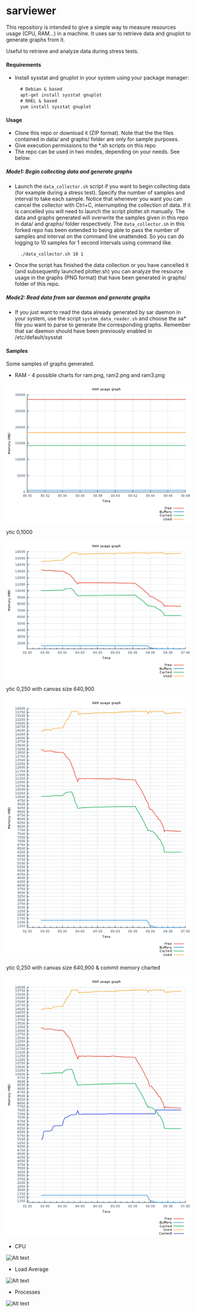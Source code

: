 # sarviewer

This repository is intended to give a simple way to measure resources usage (CPU, RAM...) in a machine. It uses sar to retrieve data and gnuplot to generate graphs from it.

Useful to retrieve and analyze data during stress tests.

#### Requirements

* Install sysstat and gnuplot in your system using your package manager:

        # Debian & based
        apt-get install sysstat gnuplot
        # RHEL & based
        yum install sysstat gnuplot
        
#### Usage

* Clone this repo or download it (ZIP format). Note that the the files contained in data/ and graphs/ folder are only for sample purposes.
* Give execution permissions to the *.sh scripts on this repo
* The repo can be used in two modes, depending on your needs. See below.

##### Mode1: Begin collecting data and generate graphs

* Launch the `data_collector.sh` script if you want to begin collecting data (for example during a stress test). Specify the number of samples and interval to take each sample. Notice that whenever you want you can cancel the collector with Ctrl+C, interrumpting the collection of data. If it is cancelled you will need to launch the script plotter.sh manually. The data and graphs generated will overwrite the samples given in this repo in data/ and graphs/ folder respectively. The `data_collector.sh` in this forked repo has been extended to being able to pass the number of samples and interval on the command line unattended. So you can do logging to 10 samples for 1 second intervals using command like. 

        ./data_collector.sh 10 1

* Once the script has finished the data collection or you have cancelled it (and subsequently launched plotter.sh) you can analyze the resource usage in the graphs (PNG format) that have been generated in graphs/ folder of this repo.

##### Mode2: Read data from sar daemon and generate graphs

* If you just want to read the data already generated by sar daemon in your system, use the script `system_data_reader.sh` and choose the sa* file you want to parse to generate the corresponding graphs. Remember that sar daemon should have been previously enabled in /etc/default/sysstat

#### Samples

Some samples of graphs generated.

* RAM - 4 possible charts for ram.png, ram2.png and ram3.png

![Alt text](/graphs/ram.png?raw=true "RAM usage graph")

ytic 0,1000

![Alt text](/graphs/ram2.png?raw=true "RAM usage graph")

ytic 0,250 with canvas size 640,900

![Alt text](/graphs/ram3.png?raw=true "RAM usage graph")

ytic 0,250 with canvas size 640,900 & commit memory charted

![Alt text](/graphs/ram4.png?raw=true "RAM usage graph")

* CPU

![Alt text](/graphs/cpu.png?raw=true "CPU usage graph")

* Load Average

![Alt text](/graphs/loadaverage.png?raw=true "Load average")

* Processes

![Alt text](/graphs/proc.png?raw=true "Processes created per second")
